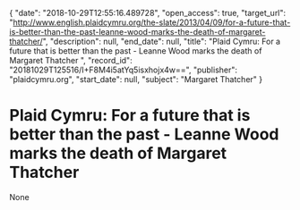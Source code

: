 {
  "date": "2018-10-29T12:55:16.489728", 
  "open_access": true, 
  "target_url": "http://www.english.plaidcymru.org/the-slate/2013/04/09/for-a-future-that-is-better-than-the-past-leanne-wood-marks-the-death-of-margaret-thatcher/", 
  "description": null, 
  "end_date": null, 
  "title": "Plaid Cymru: For a future that is better than the past - Leanne Wood marks the death of Margaret Thatcher ", 
  "record_id": "20181029T125516/I+F8M4i5atYq5isxhojx4w==", 
  "publisher": "plaidcymru.org", 
  "start_date": null, 
  "subject": "Margaret Thatcher"
}

# Plaid Cymru: For a future that is better than the past - Leanne Wood marks the death of Margaret Thatcher 

None